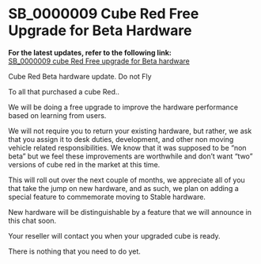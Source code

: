 # SB\_0000009 Cube Red Free Upgrade for Beta Hardware

**For the latest updates, refer to the following link:**\
[SB\_0000009 cube Red Free upgrade for Beta hardware](https://discuss.cubepilot.org/t/sb-09-cube-red-free-upgrade-for-beta-hardware/15317)

Cube Red Beta hardware update. Do not Fly

To all that purchased a cube Red..

We will be doing a free upgrade to improve the hardware performance based on learning from users.

We will not require you to return your existing hardware, but rather, we ask that you assign it to desk duties, development, and other non moving vehicle related responsibilities. We know that it was supposed to be “non beta” but we feel these improvements are worthwhile and don’t want “two” versions of cube red in the market at this time.

This will roll out over the next couple of months, we appreciate all of you that take the jump on new hardware, and as such, we plan on adding a special feature to commemorate moving to Stable hardware.

New hardware will be distinguishable by a feature that we will announce in this chat soon.

Your reseller will contact you when your upgraded cube is ready.

There is nothing that you need to do yet.
